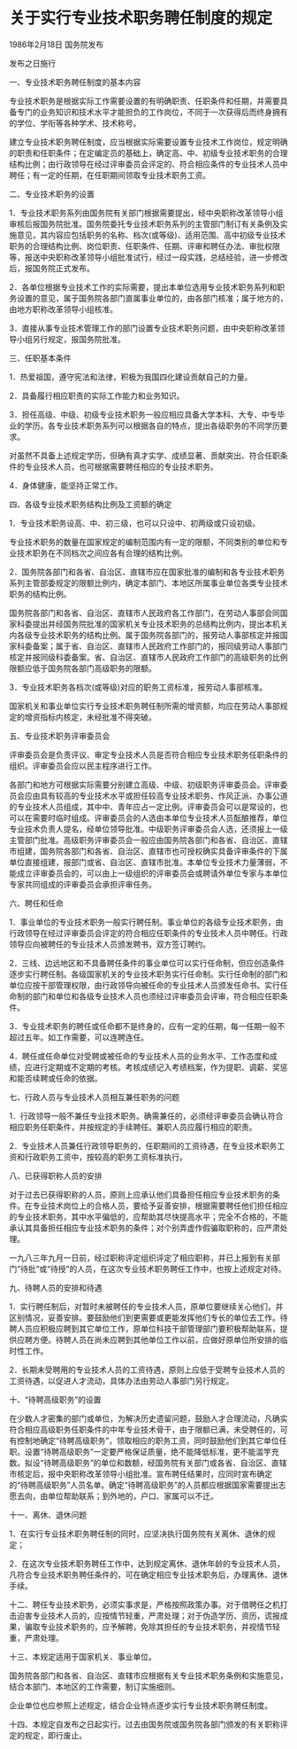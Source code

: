 # 关于实行专业技术职务聘任制度的规定

1986年2月18日 国务院发布

发布之日施行

<!-- INFO END -->

一、专业技术职务聘任制度的基本内容

专业技术职务是根据实际工作需要设置的有明确职责、任职条件和任期，并需要具备专门的业务知识和技术水平才能担负的工作岗位，不同于一次获得后而终身拥有的学位、学衔等各种学术、技术称号。

建立专业技术职务聘任制度，应当根据实际需要设置专业技术工作岗位，规定明确的职责和任职条件；在定编定员的基础上，确定高、中、初级专业技术职务的合理结构比例；由行政领导在经过评审委员会评定的、符合相应条件的专业技术人员中聘任；有一定的任期，在任职期间领取专业技术职务工资。

二、专业技术职务的设置

1．专业技术职务系列由国务院有关部门根据需要提出，经中央职称改革领导小组审核后报国务院批准。国务院委托专业技术职务系列的主管部门制订有关条例及实施意见，其内容应包括职务的名称、档次(或等级)、适用范围、高中初级专业技术职务的合理结构比例、岗位职责、任职条件、任期、评审和聘任办法、审批权限等，报送中央职称改革领导小组批准试行，经过一段实践，总结经验，进一步修改后，报国务院正式发布。

2．各单位根据专业技术工作的实际需要，提出本单位选用专业技术职务系列和职务设置的意见，属于国务院各部门直属事业单位的，由各部门核准；属于地方的，由地方职称改革领导小组核准。

3．直接从事专业技术管理工作的部门设置专业技术职务问题，由中央职称改革领导小组另行规定，报国务院批准。

三、任职基本条件

1．热爱祖国，遵守宪法和法律，积极为我国四化建设贡献自己的力量。

2．具备履行相应职责的实际工作能力和业务知识。

3．担任高级、中级、初级专业技术职务一般应相应具备大学本科、大专、中专毕业的学历。各专业技术职务系列可以根据各自的特点，提出各级职务的不同学历要求。

对虽然不具备上述规定学历，但确有真才实学、成绩显著、贡献突出、符合任职条件的专业技术人员，也可根据需要聘任相应的专业技术职务。

4．身体健康，能坚持正常工作。

四、各级专业技术职务结构比例及工资额的确定

1．专业技术职务设高、中、初三级，也可以只设中、初两级或只设初级。

专业技术职务的数量在国家规定的编制范围内有一定的限额，不同类别的单位和专业技术职务在不同档次之间应各有合理的结构比例。

2．国务院各部门和各省、自治区、直辖市应在国家批准的编制和各专业技术职务系列主管部委规定的限额比例内，确定本部门、本地区所属事业单位各类专业技术职务的结构比例。

国务院各部门和各省、自治区、直辖市人民政府各工作部门，在劳动人事部会同国家科委提出并经国务院批准的国家机关专业技术职务的总结构比例内，提出本机关内各级专业技术职务的结构比例。属于国务院各部门的，报劳动人事部核定并报国家科委备案；属于省、自治区、直辖市人民政府工作部门的，报同级劳动人事部门核定并报同级科委备案。省、自治区、直辖市人民政府工作部门的高级职务的比例限额应低于国务院各部门高级职务的限额。

3．专业技术职务各档次(或等级)对应的职务工资标准，报劳动人事部核准。

国家机关和事业单位实行专业技术职务聘任制所需的增资额，均应在劳动人事部规定的增资指标内核定，未经批准不得突破。

五、专业技术职务评审委员会

评审委员会是负责评议、审定专业技术人员是否符合相应专业技术职务任职条件的组织。评审委员会应以民主程序进行工作。

各部门和地方可根据实际需要分别建立高级、中级、初级职务评审委员会。评审委员会应由具有较高的专业技术水平或担任较高专业技术职务、作风正派、办事公道的专业技术人员组成，其中中、青年应占一定比例。评审委员会可以是常设的，也可以在需要时临时组成。评审委员会的人选由本单位专业技术人员酝酿推荐，单位专业技术负责人提名，经单位领导批准。中级职务评审委员会人选，还须报上一级主管部门批准。高级职务评审委员会一般应由国务院各部门和各省、自治区、直辖市组建，国务院各部门和各省、自治区、直辖市也可授权确实具备评审条件的下属单位直接组建，报部门或省、自治区、直辖市批准。本单位专业技术力量薄弱，不能成立评审委员会的，可以由上一级组织的评审委员会或聘请外单位专家与本单位专家共同组成的评审委员会承担评审任务。

六、聘任和任命

1．事业单位的专业技术职务一般实行聘任制。事业单位的各级专业技术职务，由行政领导在经过评审委员会评定的符合相应任职条件的专业技术人员中聘任。行政领导应向被聘任的专业技术人员颁发聘书，双方签订聘约。

2．三线、边远地区和不具备聘任条件的事业单位可以实行任命制，但应创造条件逐步实行聘任制。各级国家机关的专业技术职务实行任命制。实行任命制的部门和单位应按干部管理权限，由行政领导向被任命的专业技术人员颁发任命书。实行任命制的部门和单位和各级专业技术人员也须经过评审委员会评审，符合相应任职条件。

3．专业技术职务的聘任或任命都不是终身的，应有一定的任期，每一任期一般不超过五年。如工作需要，可以连聘连任。

4．聘任或任命单位对受聘或被任命的专业技术人员的业务水平、工作态度和成绩，应进行定期或不定期的考核。考核成绩记入考绩档案，作为提职、调薪、奖惩和能否续聘或任命的依据。

七、行政人员与专业技术人员相互兼任职务的问题

1．行政领导一般不兼任专业技术职务。确需兼任的，必须经评审委员会确认符合相应职务任职条件，并按规定的手续聘任。兼职人员应履行相应的职责。

2．专业技术人员兼任行政领导职务的，任职期间的工资待遇，在专业技术职务工资和行政职务工资中，按较高的职务工资标准执行。

八、已获得职称人员的安排

对于过去已获得职称的人员，原则上应承认他们具备担任相应专业技术职务的条件。在专业技术岗位上的合格人员，要给予妥善安排，根据需要聘任他们担任相应的专业技术职务，其中水平偏低的，应帮助其尽快提高水平；完全不合格的，不能承认其具备担任相应专业技术职务的条件；对个别弄虚作假骗取职称的，应严肃处理。

一九八三年九月一日前，经过职称评定组织评定了相应职称，并已上报到有关部门“待批”或“待授”的人员，在这次专业技术职务聘任工作中，也按上述规定对待。

九、待聘人员的安排和待遇

1．实行聘任制后，对暂时未被聘任的专业技术人员，原单位要继续关心他们，并区别情况，妥善安排。要鼓励他们到更需要或更能发挥他们专长的单位去工作。待聘人员应积极应聘到其它单位工作，原单位科技干部管理部门要积极帮助联系，提供应聘方便。待聘人员在尚未应聘到其他单位工作以前，应做好原单位所安排的临时性工作。

2．长期未受聘用的专业技术人员的工资待遇，原则上应低于受聘专业技术人员的工资待遇，以促进人才流动，具体办法由劳动人事部门另行规定。

十、“待聘高级职务”的设置

在少数人才密集的部门或单位，为解决历史遗留问题，鼓励人才合理流动，凡确实符合相应高级职务任职条件的中年专业技术骨干，由于限额已满，未受聘任的，可有控制地确定“待聘高级职务”，领取相应的职务工资，同时鼓励他们到其它单位任职。设置“待聘高级职务”一定要严格保证质量，绝不能降低标准，更不能滥竽充数。拟设“待聘高级职务”的单位和数额，经国务院有关部门或各省、自治区、直辖市核定后，报中央职称改革领导小组批准。宣布聘任结果时，应同时宣布确定的“待聘高级职务”人员名单。确定“待聘高级职务”的人员都应根据国家需要提出志愿去向，由单位帮助联系；到外地的，户口、家属可以不迁。

十一、离休、退休问题

1．在实行专业技术职务聘任制的同时，应坚决执行国务院有关离休、退休的规定；

2．在这次专业技术职务聘任工作中，达到规定离休、退休年龄的专业技术人员，凡符合专业技术职务聘任条件的，可在确定相应专业技术职务后，办理离休、退休手续。

十二、聘任专业技术职务，必须实事求是，严格按照政策办事。对于借聘任之机打击迫害专业技术人员的，应按情节轻重，严肃处理；对于伪造学历、资历，谎报成果，骗取专业技术职务的，应予解聘，免除其担任的专业技术职务，并视情节轻重，严肃处理。

十三、本规定适用于国家机关、事业单位。

国务院各部门和各省、自治区、直辖市应根据有关专业技术职务条例和实施意见，结合本部门、本地区的工作需要，制订实施细则。

企业单位也应参照上述规定，结合企业特点逐步实行专业技术职务聘任制度。

十四、本规定自发布之日起实行。过去由国务院或国务院各部门颁发的有关职称评定的规定，即行废止。

